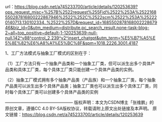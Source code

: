 url：https://blog.csdn.net/a745233700/article/details/120253639?ops_request_misc=%257B%2522request%255Fid%2522%253A%2522168550287816800222867946%2522%252C%2522scm%2522%253A%252220140713.130102334..%2522%257D&request_id=168550287816800222867946&biz_id=0&utm_medium=distribute.pc_search_result.none-task-blog-2~all~top_positive~default-1-120253639-null-null.142^v88^control_2,239^v2^insert_chatgpt&utm_term=%E5%B7%A5%E5%8E%82%E6%A8%A1%E5%BC%8F&spm=1018.2226.3001.4187


1、工厂方法模式与抽象工厂模式的区别在于：

（1）工厂方法只有一个抽象产品类和一个抽象工厂类，但可以派生出多个具体产品类和具体工厂类，每个具体工厂类只能创建一个具体产品类的实例。

（2）抽象工厂模式拥有多个抽象产品类（产品族）和一个抽象工厂类，每个抽象产品类可以派生出多个具体产品类；抽象工厂类也可以派生出多个具体工厂类，同时每个具体工厂类可以创建多个具体产品类的实例


————————————————
版权声明：本文为CSDN博主「张维鹏」的原创文章，遵循CC 4.0 BY-SA版权协议，转载请附上原文出处链接及本声明。
原文链接：https://blog.csdn.net/a745233700/article/details/120253639